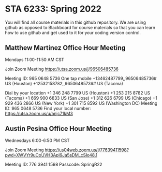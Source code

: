 # STA 6233: Spring 2022

You will find all course materials in this github repository. We are using github as opposed to Blackboard for course materials so that you can learn how to use github and get used to it for your coding version control.


## Matthew Martinez Office Hour Meeting
Mondays 11:00-11:50 AM CST

Join Zoom Meeting
https://utsa.zoom.us/j/96506485736

Meeting ID: 965 0648 5736
One tap mobile
+13462487799,,96506485736# US (Houston)
+12532158782,,96506485736# US (Tacoma)

Dial by your location
        +1 346 248 7799 US (Houston)
        +1 253 215 8782 US (Tacoma)
        +1 669 900 6833 US (San Jose)
        +1 312 626 6799 US (Chicago)
        +1 929 436 2866 US (New York)
        +1 301 715 8592 US (Washington DC)
Meeting ID: 965 0648 5736
Find your local number: https://utsa.zoom.us/u/anjc71kM3

## Austin Pesina Office Hour Meeting
Wednesdays 6:00-6:50 PM CST

Join Zoom Meeting
https://us04web.zoom.us/j/77639411598?pwd=XWVYr9uCoUVH3ApI6Ja5sDM_cSIo48.1

Meeting ID: 776 3941 1598
Passcode: SpringR22
